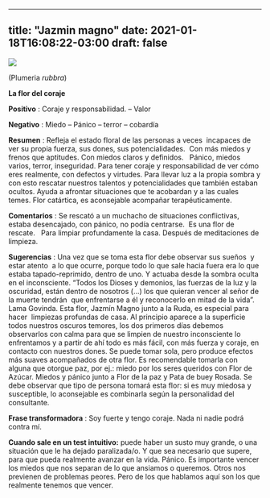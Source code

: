 
---
title: "Jazmin magno"
date: 2021-01-18T16:08:22-03:00
draft: false
--- 
        

 ![](/web/20200807235432im_/http://floralesmisioneras.com/images/jazm-magno.jpg)

 



(Plumeria *rubbra*)


**La flor del coraje** 
 


**Positivo** : Coraje y responsabilidad. – Valor


**Negativo** : Miedo – Pánico – terror – cobardía
 


**Resumen** : Refleja el estado floral de las personas a
 veces  incapaces de ver su propia fuerza,
 sus dones, sus potencialidades.  Con más
 miedos y frenos que aptitudes.
 Con miedos claros y definidos.   Pánico, miedos varios, terror, inseguridad.
Para tener coraje y responsabilidad de ver cómo eres
 realmente, con defectos y virtudes. Para llevar
 luz a la propia sombra y con esto rescatar nuestros talentos y potencialidades
 que también estaban ocultos.
Ayuda a 
 afrontar situaciones que te acobardan y a las cuales temes.
Flor catártica, es aconsejable acompañar
 terapéuticamente.


**Comentarios** : Se rescató a un muchacho
 de situaciones conflictivas, estaba desencajado, con pánico, no podía
 centrarse.  Es una flor de rescate.  
Para limpiar profundamente la casa. 
 Después de meditaciones de limpieza.
 


**Sugerencias** : Una vez que se toma esta
 flor debe observar sus sueños  y estar
 atento  a lo que ocurre, porque todo lo
 que sale hacia fuera era lo que estaba tapado-reprimido, dentro de uno. Y
 actuaba desde la sombra oculta en el inconsciente.
“Todos los Dioses y demonios, las fuerzas de la luz y la oscuridad,
 están dentro de nosotros (...) los que quieran vencer al señor de la muerte
 tendrán  que enfrentarse a él y
 reconocerlo en mitad de la vida”. Lama Govinda.
Esta flor, Jazmín Magno junto a la Ruda, es especial para hacer  limpiezas profundas de casa. 
Al principio aparece a la superficie todos nuestros oscuros temores,
 los dos primeros días debemos observarlos con calma para que se limpien de
 nuestro inconsciente lo enfrentamos y a partir de ahí todo es más fácil, con
 más fuerza y coraje, en contacto con nuestros dones.
Se
 puede tomar sola, pero produce efectos más suaves acompañados de otra flor. 
 Es recomendable 
 tomarla con alguna que otorgue paz, por ej.: miedo por los seres
 queridos con Flor de Azúcar.
Miedos y pánico junto a Flor de la paz y Pata de buey Rosada.
Se debe observar que tipo de persona tomará esta flor: si es muy
 miedosa y susceptible, lo aconsejable es combinarla según la personalidad del
 consultante.
 


**Frase transformadora** : Soy fuerte y tengo coraje.
 Nada ni nadie podrá contra mí.
 


**Cuando sale en un test intuitivo:**  puede haber un susto muy grande, o una situación
 que le ha dejado paralizada/o. Y que sea necesario que supere, para que pueda
 realmente avanzar en la vida. Pánico.
Es importante
 vencer los miedos que nos separan de lo que ansiamos o queremos. Otros nos
 previenen de problemas peores. Pero de los que hablamos aquí son los que
 realmente tenemos que vencer.



